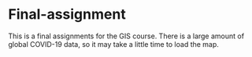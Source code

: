 # Final-assignment
This is a final assignments for the GIS course.
There is a large amount of global COVID-19 data, so it may take a little time to load the map.
